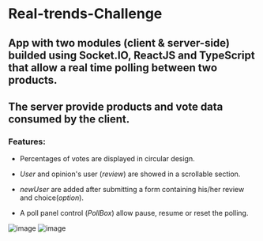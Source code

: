 # Real-trends-Challenge

## App with two modules (client &amp; server-side) builded using Socket.IO, ReactJS and TypeScript that allow a real time polling between two products.
## The server provide products and vote data consumed by the client.

### Features: 

- Percentages of votes are displayed in circular design.

- *User* and opinion's user (*review*) are showed in a scrollable section.

- *newUser* are added after submitting a form containing his/her review and choice(*option*).

- A poll panel control (*PollBox*) allow pause, resume or reset the polling.


![image](https://user-images.githubusercontent.com/78646102/225384815-d56126d4-975c-4fcf-ab6f-04a6648c0835.png)
![image](https://user-images.githubusercontent.com/78646102/225385660-bf60abed-5a82-4340-9e52-7e4b19204c51.png)





